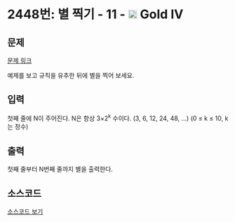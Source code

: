 # 2448번: 별 찍기 - 11 - <img src="https://static.solved.ac/tier_small/12.svg" style="height:20px" /> Gold IV

<!-- performance -->

<!-- 문제 제출 후 깃허브에 푸시를 했을 때 제출한 코드의 성능이 입력될 공간입니다.-->

<!-- end -->

## 문제

[문제 링크](https://boj.kr/2448)


<p>예제를 보고 규칙을 유추한 뒤에 별을 찍어 보세요.</p>



## 입력


<p>첫째 줄에 N이 주어진다. N은 항상 3×2<sup>k</sup>&nbsp;수이다. (3, 6, 12, 24, 48, ...) (0 ≤ k ≤ 10, k는 정수)</p>



## 출력


<p>첫째 줄부터 N번째 줄까지 별을 출력한다.</p>



## 소스코드

[소스코드 보기](별%20찍기%20-%2011.c)